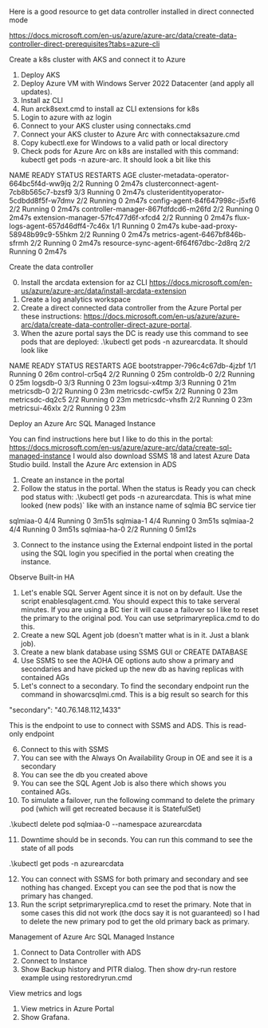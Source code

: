 Here is a good resource to get data controller installed in direct connected mode

https://docs.microsoft.com/en-us/azure/azure-arc/data/create-data-controller-direct-prerequisites?tabs=azure-cli

Create a k8s cluster with AKS and connect it to Azure

1. Deploy AKS
2. Deploy Azure VM with Windows Server 2022 Datacenter (and apply all updates).
3. Install az CLI
4. Run arck8sext.cmd to install az CLI extensions for k8s
5. Login to azure with az login
6. Connect to your AKS cluster using connectaks.cmd
7. Connect your AKS cluster to Azure Arc with connectaksazure.cmd
8. Copy kubectl.exe for Windows to a valid path or local directory
9. Check pods for Azure Arc on k8s are installed with this command: kubectl get pods -n azure-arc. It should look a bit like this


NAME                                        READY   STATUS    RESTARTS   AGE
cluster-metadata-operator-664bc5f4d-ww9jq   2/2     Running   0          2m47s
clusterconnect-agent-7cb8b565c7-bzsf9       3/3     Running   0          2m47s
clusteridentityoperator-5cdbdd8f5f-w7dmv    2/2     Running   0          2m47s
config-agent-84f647998c-j5xf6               2/2     Running   0          2m47s
controller-manager-867fdfdcd6-m26fd         2/2     Running   0          2m47s
extension-manager-57fc477d6f-xfcd4          2/2     Running   0          2m47s
flux-logs-agent-657d46dff4-7c46x            1/1     Running   0          2m47s
kube-aad-proxy-58948b99c9-55hkm             2/2     Running   0          2m47s
metrics-agent-6467bf846b-sfrmh              2/2     Running   0          2m47s
resource-sync-agent-6f64f67dbc-2d8rq        2/2     Running   0          2m47s

Create the data controller

0. Install the arcdata extension for az CLI https://docs.microsoft.com/en-us/azure/azure-arc/data/install-arcdata-extension
1. Create a log analytics workspace
2. Create a direct connected data controller from the Azure Portal per these instructions: https://docs.microsoft.com/en-us/azure/azure-arc/data/create-data-controller-direct-azure-portal.
3. When the azure portal says the DC is ready use this command to see pods that are deployed:  .\kubectl get pods -n azurearcdata. It should look like

NAME                            READY   STATUS    RESTARTS   AGE
bootstrapper-796c4c67db-4jzbf   1/1     Running   0          26m
control-cr5q4                   2/2     Running   0          25m
controldb-0                     2/2     Running   0          25m
logsdb-0                        3/3     Running   0          23m
logsui-x4tmp                    3/3     Running   0          21m
metricsdb-0                     2/2     Running   0          23m
metricsdc-cwf5x                 2/2     Running   0          23m
metricsdc-dq2c5                 2/2     Running   0          23m
metricsdc-vhsfh                 2/2     Running   0          23m
metricsui-46xlx                 2/2     Running   0          23m

Deploy an Azure Arc SQL Managed Instance

You can find instructions here but I like to do this in the portal: https://docs.microsoft.com/en-us/azure/azure-arc/data/create-sql-managed-instance
I would also download SSMS 18 and latest Azure Data Studio build. Install the Azure Arc extension in ADS

1. Create an instance in the portal
2. Follow the status in the portal. When the status is Ready you can check pod status with: .\kubectl get pods -n azurearcdata. This is what mine looked (new pods)` like with an instance name of sqlmia BC service tier

sqlmiaa-0                       4/4     Running   0          3m51s
sqlmiaa-1                       4/4     Running   0          3m51s
sqlmiaa-2                       4/4     Running   0          3m51s
sqlmiaa-ha-0                    2/2     Running   0          5m12s

3. Connect to the instance using the External endpoint listed in the portal using the SQL login you specified in the portal when creating the instance.

Observe Built-in HA

1. Let's enable SQL Server Agent since it is not on by default. Use the script enablesqlagent.cmd. You should expect this to take serveral minutes. If you are using a BC tier it will cause a failover so I like to reset the primary to the original pod. You can use setprimaryreplica.cmd to do this.
2. Create a new SQL Agent job (doesn't matter what is in it. Just a blank job).
3. Create a new blank database using SSMS GUI or CREATE DATABASE
4. Use SSMS to see the AOHA OE options auto show a primary and secondaries and have picked up the new db as having replicas with contained AGs
5. Let's connect to a secondary. To find the secondary endpoint run the command in showarcsqlmi.cmd. This is a big result so search for this


 "secondary": "40.76.148.112,1433"

This is the endpoint to use to connect with SSMS and ADS. This is read-only endpoint

6. Connect to this with SSMS
7. You can see with the Always On Availability Group in OE and see it is a secondary
8. You can see the db you created above
9. You can see the SQL Agent Job is also there which shows you contained AGs.
10. To simulate a failover, run the following command to delete the primary pod (which will get recreated because it is StatefulSet)

.\kubectl delete pod sqlmiaa-0 --namespace azurearcdata

11. Downtime should be in seconds. You can run this command to see the state of all pods

.\kubectl get pods -n azurearcdata

12. You can connect with SSMS for both primary and secondary and see nothing has changed. Except you can see the pod that is now the primary has changed.
13. Run the script setprimaryreplica.cmd to reset the primary. Note that in some cases this did not work (the docs say it is not guaranteed) so I had to delete the new primary pod to get the old primary back as primary.

Management of Azure Arc SQL Managed Instance

1. Connect to Data Controller with ADS
2. Connect to Instance
3. Show Backup history and PITR dialog. Then show dry-run restore example using restoredryrun.cmd

View metrics and logs

1. View metrics in Azure Portal
2. Show Grafana.



